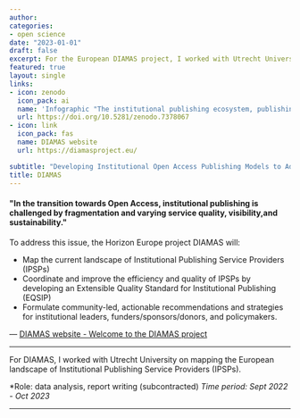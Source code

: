 ```yaml
---
author: 
categories:
- open science
date: "2023-01-01"
draft: false
excerpt: For the European DIAMAS project, I worked with Utrecht University on mapping the European landscape of Institutional Publishing Service Providers.
featured: true
layout: single
links:
- icon: zenodo
  icon_pack: ai
  name: 'Infographic "The institutional publishing ecosystem, publishing and service providers: scope and concepts for DIAMAS"'
  url: https://doi.org/10.5281/zenodo.7378067
- icon: link
  icon_pack: fas
  name: DIAMAS website
  url: https://diamasproject.eu/

subtitle: "Developing Institutional Open Access Publishing Models to Advance Scholarly Communication"
title: DIAMAS
---
```

#### "In the transition towards Open Access, institutional publishing is challenged by fragmentation and varying service quality, visibility,and sustainability."

To address this issue, the Horizon Europe project DIAMAS will:

+ Map the current landscape of Institutional Publishing Service Providers (IPSPs)
+ Coordinate and improve the efficiency and quality of IPSPs by developing an Extensible Quality Standard for Institutional Publishing (EQSIP)
+ Formulate community-led, actionable recommendations and strategies for institutional leaders, funders/sponsors/donors, and policymakers.




— [DIAMAS website - Welcome to the DIAMAS project](https://diamasproject.eu/)

---

For DIAMAS, I worked with Utrecht University on mapping the European landscape of Institutional Publishing Service Providers (IPSPs).

*Role: data analysis, report writing (subcontracted)
*Time period: Sept 2022 - Oct 2023*

---
